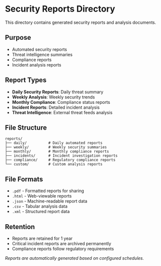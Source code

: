 # Security Reports Directory

This directory contains generated security reports and analysis documents.

## Purpose
- Automated security reports
- Threat intelligence summaries
- Compliance reports
- Incident analysis reports

## Report Types
- **Daily Security Reports**: Daily threat summary
- **Weekly Analysis**: Weekly security trends
- **Monthly Compliance**: Compliance status reports
- **Incident Reports**: Detailed incident analysis
- **Threat Intelligence**: External threat feeds analysis

## File Structure
```
reports/
├── daily/          # Daily automated reports
├── weekly/         # Weekly security summaries
├── monthly/        # Monthly compliance reports
├── incidents/      # Incident investigation reports
├── compliance/     # Regulatory compliance reports
└── custom/         # Custom analysis reports
```

## File Formats
- `.pdf` - Formatted reports for sharing
- `.html` - Web-viewable reports
- `.json` - Machine-readable report data
- `.csv` - Tabular analysis data
- `.xml` - Structured report data

## Retention
- Reports are retained for 1 year
- Critical incident reports are archived permanently
- Compliance reports follow regulatory requirements

*Reports are automatically generated based on configured schedules.*
